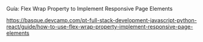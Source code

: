 Guía: Flex Wrap Property to Implement Responsive Page Elements

https://basque.devcamp.com/pt-full-stack-development-javascript-python-react/guide/how-to-use-flex-wrap-property-implement-responsive-page-elements
